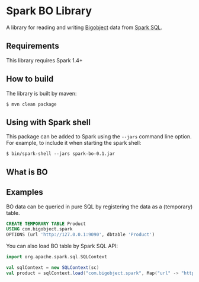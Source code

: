 # Spark BO Library

A library for reading and writing [Bigobject](http://www.bigobject.io/) data from [Spark SQL](http://spark.apache.org/docs/latest/sql-programming-guide.html).


## Requirements

This library requires Spark 1.4+

## How to build
The library is built by maven:

```
$ mvn clean package
```

## Using with Spark shell
This package can be added to Spark using the `--jars` command line option.  For example, to include it when starting the spark shell:

```
$ bin/spark-shell --jars spark-bo-0.1.jar
```

## What is BO

## Examples
BO data can be queried in pure SQL by registering the data as a (temporary) table.

```sql
CREATE TEMPORARY TABLE Product
USING com.bigobject.spark
OPTIONS (url 'http://127.0.0.1:9090', dbtable 'Product')
```

You can also load BO table by Spark SQL API:

```scala
import org.apache.spark.sql.SQLContext

val sqlContext = new SQLContext(sc)
val product = sqlContext.load("com.bigobject.spark", Map("url" -> "http://127.0.0.1:9090", "dbtable" -> "Product"))
```
